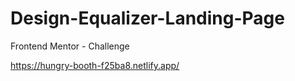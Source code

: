 # Design-Equalizer-Landing-Page

Frontend Mentor - Challenge 

https://hungry-booth-f25ba8.netlify.app/
